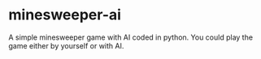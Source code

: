 # minesweeper-ai
A simple minesweeper game with AI coded in python. You could play the game either by yourself or with AI.
